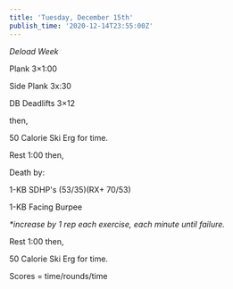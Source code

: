 ```yaml
---
title: 'Tuesday, December 15th'
publish_time: '2020-12-14T23:55:00Z'
---
```


*Deload Week*

Plank 3×1:00

Side Plank 3x:30

DB Deadlifts 3×12

then,

50 Calorie Ski Erg for time.

Rest 1:00 then,

Death by:

1-KB SDHP's (53/35)(RX+ 70/53)

1-KB Facing Burpee

*\*increase by 1 rep each exercise, each minute until failure.*

Rest 1:00 then,

50 Calorie Ski Erg for time.

Scores = time/rounds/time
